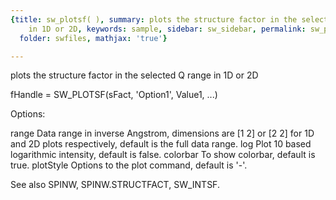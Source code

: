 ```yaml
---
{title: sw_plotsf( ), summary: plots the structure factor in the selected Q range
    in 1D or 2D, keywords: sample, sidebar: sw_sidebar, permalink: sw_plotsf.html,
  folder: swfiles, mathjax: 'true'}

---
```

plots the structure factor in the selected Q range in 1D or 2D
 
fHandle = SW_PLOTSF(sFact, 'Option1', Value1, ...)
 
Options:
 
range     Data range in inverse Angstrom, dimensions are [1 2] or [2 2]
          for 1D and 2D plots respectively, default is the full data
          range.
log       Plot 10 based logarithmic intensity, default is false.
colorbar  To show colorbar, default is true.
plotStyle Options to the plot command, default is '-'.
 
See also SPINW, SPINW.STRUCTFACT, SW_INTSF.
 
